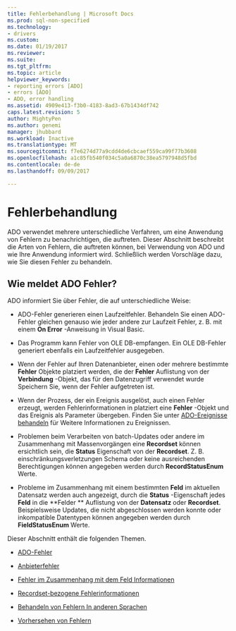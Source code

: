 ```yaml
---
title: Fehlerbehandlung | Microsoft Docs
ms.prod: sql-non-specified
ms.technology:
- drivers
ms.custom: 
ms.date: 01/19/2017
ms.reviewer: 
ms.suite: 
ms.tgt_pltfrm: 
ms.topic: article
helpviewer_keywords:
- reporting errors [ADO]
- errors [ADO]
- ADO, error handling
ms.assetid: 4909e413-f3b0-4183-8ad3-67b1434df742
caps.latest.revision: 5
author: MightyPen
ms.author: genemi
manager: jhubbard
ms.workload: Inactive
ms.translationtype: MT
ms.sourcegitcommit: f7e6274d77a9cdd4de6cbcaef559ca99f77b3608
ms.openlocfilehash: a1c85fb540f034c5a0a6870c38ea5797948d5fbd
ms.contentlocale: de-de
ms.lasthandoff: 09/09/2017

---
```

# <a name="error-handling"></a>Fehlerbehandlung
ADO verwendet mehrere unterschiedliche Verfahren, um eine Anwendung von Fehlern zu benachrichtigen, die auftreten. Dieser Abschnitt beschreibt die Arten von Fehlern, die auftreten können, bei Verwendung von ADO und wie Ihre Anwendung informiert wird. Schließlich werden Vorschläge dazu, wie Sie diesen Fehler zu behandeln.  
  
## <a name="how-does-ado-report-errors"></a>Wie meldet ADO Fehler?  
 ADO informiert Sie über Fehler, die auf unterschiedliche Weise:  
  
-   ADO-Fehler generieren einen Laufzeitfehler. Behandeln Sie einen ADO-Fehler gleichen genauso wie jeder andere zur Laufzeit Fehler, z. B. mit einem **On Error** -Anweisung in Visual Basic.  
  
-   Das Programm kann Fehler von OLE DB-empfangen. Ein OLE DB-Fehler generiert ebenfalls ein Laufzeitfehler ausgegeben.  
  
-   Wenn der Fehler auf Ihren Datenanbieter, einen oder mehrere bestimmte **Fehler** Objekte platziert werden, die der **Fehler** Auflistung von der **Verbindung** -Objekt, das für den Datenzugriff verwendet wurde Speichern Sie, wenn der Fehler aufgetreten ist.  
  
-   Wenn der Prozess, der ein Ereignis ausgelöst, auch einen Fehler erzeugt, werden Fehlerinformationen in platziert eine **Fehler** -Objekt und das Ereignis als Parameter übergeben. Finden Sie unter [ADO-Ereignisse behandeln](../../../ado/guide/data/handling-ado-events.md) für Weitere Informationen zu Ereignissen.  
  
-   Problemen beim Verarbeiten von batch-Updates oder andere im Zusammenhang mit Massenvorgängen eine **Recordset** können ersichtlich sein, die **Status** Eigenschaft von der **Recordset**. Z. B. einschränkungsverletzungen Schema oder keine ausreichenden Berechtigungen können angegeben werden durch **RecordStatusEnum** Werte.  
  
-   Probleme im Zusammenhang mit einem bestimmten **Feld** im aktuellen Datensatz werden auch angezeigt, durch die **Status** -Eigenschaft jedes **Feld** in die **Felder ** Auflistung von der **Datensatz** oder **Recordset**. Beispielsweise Updates, die nicht abgeschlossen werden konnte oder inkompatible Datentypen können angegeben werden durch **FieldStatusEnum** Werte.  
  
 Dieser Abschnitt enthält die folgenden Themen.  
  
-   [ADO-Fehler](../../../ado/guide/data/ado-errors.md)  
  
-   [Anbieterfehler](../../../ado/guide/data/provider-errors.md)  
  
-   [Fehler im Zusammenhang mit dem Feld Informationen](../../../ado/guide/data/field-related-error-information.md)  
  
-   [Recordset-bezogene Fehlerinformationen](../../../ado/guide/data/recordset-related-error-information.md)  
  
-   [Behandeln von Fehlern In anderen Sprachen](../../../ado/guide/data/handling-errors-in-other-languages.md)  
  
-   [Vorhersehen von Fehlern](../../../ado/guide/data/anticipating-errors.md)

